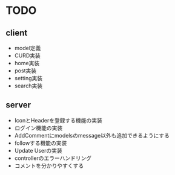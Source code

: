 # TODO

## client

- model定義
- CURD実装
- home実装
- post実装
- setting実装
- search実装

## server

- IconとHeaderを登録する機能の実装
- ログイン機能の実装
- AddCommentにmodelsのmessage以外も追加できるようにする
- followする機能の実装
- Update Userの実装
- controllerのエラーハンドリング
- コメントを分かりやすくする